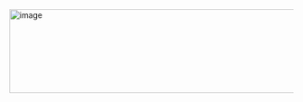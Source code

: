
<img width="1646" height="150" alt="image" src="https://github.com/user-attachments/assets/7c26dbf7-2338-45fe-b00d-8870a1b29303" />
